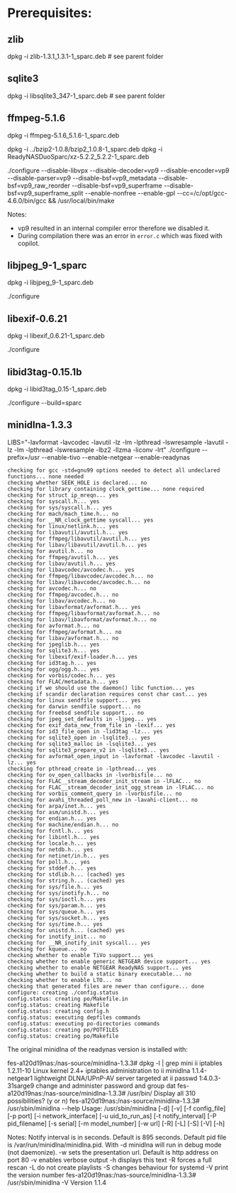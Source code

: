 
# Prerequisites:

## zlib
dpkg -i zlib-1.3.1_1.3.1-1_sparc.deb # see parent folder

## sqlite3
dpkg -i libsqlite3_347-1_sparc.deb # see parent folder

## ffmpeg-5.1.6
dpkg -i ffmpeg-5.1.6_5.1.6-1_sparc.deb

dpkg -i ../bzip2-1.0.8/bzip2_1.0.8-1_sparc.deb 
dpkg -i ReadyNASDuoSparc/xz-5.2.2_5.2.2-1_sparc.deb 


./configure 
--disable-libvpx --disable-decoder=vp9 --disable-encoder=vp9 --disable-parser=vp9 --disable-bsf=vp9_metadata --disable-bsf=vp9_raw_reorder --disable-bsf=vp9_superframe --disable-bsf=vp9_superframe_split --enable-nonfree --enable-gpl --cc=/c/opt/gcc-4.6.0/bin/gcc && /usr/local/bin/make

Notes:
- vp9 resulted in an internal compiler error therefore we disabled it.
- During compilation there was an error in `error.c` which was fixed with copilot.

## libjpeg_9-1_sparc
dpkg -i libjpeg_9-1_sparc.deb

./configure 
## libexif-0.6.21
dpkg -i libexif_0.6.21-1_sparc.deb

./configure 
## libid3tag-0.15.1b

dpkg -i libid3tag_0.15-1_sparc.deb

./configure --build=sparc

## minidlna-1.3.3

LIBS="-lavformat -lavcodec -lavutil -lz -lm -lpthread -lswresample  -lavutil -lz -lm -lpthread -lswresample -lbz2 -llzma -liconv -lrt" ./configure --prefix=/usr --enable-tivo --enable-netgear  --enable-readynas

```config.log
checking for gcc -std=gnu99 options needed to detect all undeclared functions... none needed
checking whether SEEK_HOLE is declared... no
checking for library containing clock_gettime... none required
checking for struct ip_mreqn... yes
checking for syscall.h... yes
checking for sys/syscall.h... yes
checking for mach/mach_time.h... no
checking for __NR_clock_gettime syscall... yes
checking for linux/netlink.h... yes
checking for libavutil/avutil.h... yes
checking for ffmpeg/libavutil/avutil.h... yes
checking for libav/libavutil/avutil.h... yes
checking for avutil.h... no
checking for ffmpeg/avutil.h... yes
checking for libav/avutil.h... yes
checking for libavcodec/avcodec.h... yes
checking for ffmpeg/libavcodec/avcodec.h... no
checking for libav/libavcodec/avcodec.h... no
checking for avcodec.h... no
checking for ffmpeg/avcodec.h... no
checking for libav/avcodec.h... no
checking for libavformat/avformat.h... yes
checking for ffmpeg/libavformat/avformat.h... no
checking for libav/libavformat/avformat.h... no
checking for avformat.h... no
checking for ffmpeg/avformat.h... no
checking for libav/avformat.h... no
checking for jpeglib.h... yes
checking for sqlite3.h... yes
checking for libexif/exif-loader.h... yes
checking for id3tag.h... yes
checking for ogg/ogg.h... yes
checking for vorbis/codec.h... yes
checking for FLAC/metadata.h... yes
checking if we should use the daemon() libc function... yes
checking if scandir declaration requires const char cast... yes
checking for linux sendfile support... yes
checking for darwin sendfile support... no
checking for freebsd sendfile support... no
checking for jpeg_set_defaults in -ljpeg... yes
checking for exif_data_new_from_file in -lexif... yes
checking for id3_file_open in -lid3tag -lz... yes
checking for sqlite3_open in -lsqlite3... yes
checking for sqlite3_malloc in -lsqlite3... yes
checking for sqlite3_prepare_v2 in -lsqlite3... yes
checking for avformat_open_input in -lavformat -lavcodec -lavutil -lz... yes
checking for pthread_create in -lpthread... yes
checking for ov_open_callbacks in -lvorbisfile... no
checking for FLAC__stream_decoder_init_stream in -lFLAC... no
checking for FLAC__stream_decoder_init_ogg_stream in -lFLAC... no
checking for vorbis_comment_query in -lvorbisfile... no
checking for avahi_threaded_poll_new in -lavahi-client... no
checking for arpa/inet.h... yes
checking for asm/unistd.h... yes
checking for endian.h... yes
checking for machine/endian.h... no
checking for fcntl.h... yes
checking for libintl.h... yes
checking for locale.h... yes
checking for netdb.h... yes
checking for netinet/in.h... yes
checking for poll.h... yes
checking for stddef.h... yes
checking for stdlib.h... (cached) yes
checking for string.h... (cached) yes
checking for sys/file.h... yes
checking for sys/inotify.h... no
checking for sys/ioctl.h... yes
checking for sys/param.h... yes
checking for sys/queue.h... yes
checking for sys/socket.h... yes
checking for sys/time.h... yes
checking for unistd.h... (cached) yes
checking for inotify_init... no
checking for __NR_inotify_init syscall... yes
checking for kqueue... no
checking whether to enable TiVo support... yes
checking whether to enable generic NETGEAR device support... yes
checking whether to enable NETGEAR ReadyNAS support... yes
checking whether to build a static binary executable... no
checking whether to enable LTO... no
checking that generated files are newer than configure... done
configure: creating ./config.status
config.status: creating po/Makefile.in
config.status: creating Makefile
config.status: creating config.h
config.status: executing depfiles commands
config.status: executing po-directories commands
config.status: creating po/POTFILES
config.status: creating po/Makefile
```

The original minidlna of the readynas version is installed with:

fes-a120d19nas:/nas-source/minidlna-1.3.3# dpkg -l | grep mini
ii  iptables                          1.2.11-10                   Linux kernel 2.4+ iptables administration to
ii  minidlna                          1.1.4-netgear1              lightweight DLNA/UPnP-AV server targeted at 
ii  passwd                            1:4.0.3-31sarge9            change and administer password and group dat
fes-a120d19nas:/nas-source/minidlna-1.3.3# /usr/bin/
Display all 310 possibilities? (y or n)
fes-a120d19nas:/nas-source/minidlna-1.3.3# /usr/sbin/minidlna --help
Usage:
	/usr/sbin/minidlna [-d] [-v] [-f config_file] [-p port]
		[-i network_interface] [-u uid_to_run_as]
		[-t notify_interval] [-P pid_filename]
		[-s serial] [-m model_number]
		[-w url] [-R] [-L] [-S] [-V] [-h]

Notes:
	Notify interval is in seconds. Default is 895 seconds.
	Default pid file is /var/run/minidlna/minidlna.pid.
	With -d minidlna will run in debug mode (not daemonize).
	-w sets the presentation url. Default is http address on port 80
	-v enables verbose output
	-h displays this text
	-R forces a full rescan
	-L do not create playlists
	-S changes behaviour for systemd
	-V print the version number
fes-a120d19nas:/nas-source/minidlna-1.3.3# /usr/sbin/minidlna -V
Version 1.1.4
